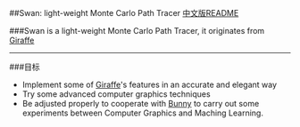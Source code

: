 ##Swan: light-weight Monte Carlo Path Tracer
[中文版README](./README.md)

###Swan is a light-weight Monte Carlo Path Tracer, it originates from [Giraffe](https://www.github.com/UncP/Giraffe)

***

###目标
* Implement some of  [Giraffe](https://www.github.com/UncP/Giraffe)'s features in an accurate and elegant way
* Try some advanced computer graphics techniques
* Be adjusted properly to cooperate with [Bunny](https://www.github.com/UncP/Bunny) to carry out some experiments between Computer Graphics and Maching Learning.
